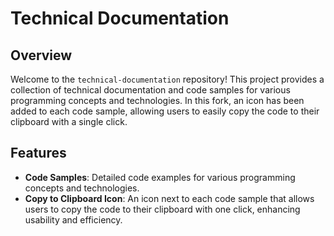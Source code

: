 # Technical Documentation

## Overview

Welcome to the `technical-documentation` repository! This project provides a collection of technical documentation and code samples for various programming concepts and technologies. In this fork, an icon has been added to each code sample, allowing users to easily copy the code to their clipboard with a single click.

## Features

- **Code Samples**: Detailed code examples for various programming concepts and technologies.
- **Copy to Clipboard Icon**: An icon next to each code sample that allows users to copy the code to their clipboard with one click, enhancing usability and efficiency.

